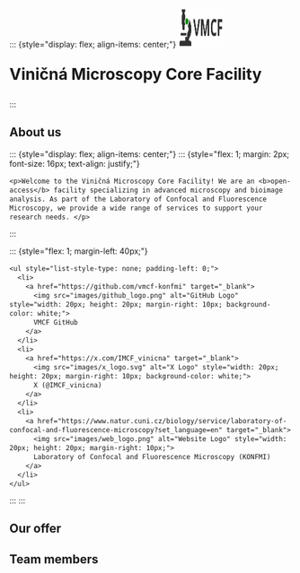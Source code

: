 ::: {style="display: flex; align-items: center;"}
<img src="images\VMCF_logo_bg.svg" alt="Logo" style="width: 80px; height: 70px; margin-right: 10px;"/>

<h1 style="margin: 0;">

Viničná Microscopy Core Facility

</h1>
:::

## About us

::: {style="display: flex; align-items: center;"}
::: {style="flex: 1; margin: 2px; font-size: 16px; text-align: justify;"}
```         
<p>Welcome to the Viničná Microscopy Core Facility! We are an <b>open-access</b> facility specializing in advanced microscopy and bioimage analysis. As part of the Laboratory of Confocal and Fluorescence Microscopy, we provide a wide range of services to support your research needs. </p>
```
:::

::: {style="flex: 1; margin-left: 40px;"}
```         
<ul style="list-style-type: none; padding-left: 0;">
  <li>
    <a href="https://github.com/vmcf-konfmi" target="_blank">
      <img src="images/github_logo.png" alt="GitHub Logo" style="width: 20px; height: 20px; margin-right: 10px; background-color: white;">
      VMCF GitHub
    </a>
  </li>
  <li>
    <a href="https://x.com/IMCF_vinicna" target="_blank">
      <img src="images/x_logo.svg" alt="X Logo" style="width: 20px; height: 20px; margin-right: 10px; background-color: white;">
      X (@IMCF_vinicna)
    </a>
  </li>
  <li>
    <a href="https://www.natur.cuni.cz/biology/service/laboratory-of-confocal-and-fluorescence-microscopy?set_language=en" target="_blank">
      <img src="images/web_logo.png" alt="Website Logo" style="width: 20px; height: 20px; margin-right: 10px;">
      Laboratory of Confocal and Fluorescence Microscopy (KONFMI)
    </a>
  </li>
</ul>
```
:::
:::

## Our offer

## Team members
